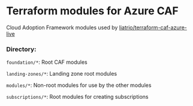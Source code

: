 # Terraform modules for Azure CAF

Cloud Adoption Framework modules used by [liatrio/terraform-caf-azure-live](https://github.com/liatrio/terraform-caf-azure-live)

### Directory:

`foundation/*`: Root CAF modules

`landing-zones/*`: Landing zone root modules

`modules/*`: Non-root modules for use by the other modules

`subscriptions/*`: Root modules for creating subscriptions